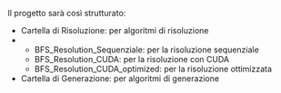 Il progetto sarà così strutturato:
- Cartella di Risoluzione: per algoritmi di risoluzione
- - BFS_Resolution_Sequenziale: per la risoluzione sequenziale
  - BFS_Resolution_CUDA: per la risoluzione con CUDA
  - BFS_Resolution_CUDA_optimized: per la risoluzione ottimizzata
- Cartella di Generazione: per algoritmi di generazione


